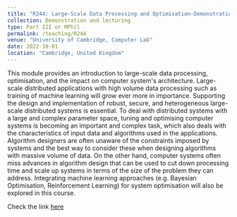```yaml
---
title: "R244: Large-Scale Data Processing and Optimisation-Demonstration and Lecturing"
collection: Demonstration and lecturing
type: Part III or MPhil
permalink: /teaching/R244
venue: "University of Cambridge, Computer Lab"
date: 2022-10-01
location: "Cambridge, United Kingdom"
---
```

This module provides an introduction to large-scale data processing, optimisation, and the impact on computer system's architecture. Large-scale distributed applications with high volume data processing such as training of machine learning will grow ever more in importance. Supporting the design and implementation of robust, secure, and heterogeneous large-scale distributed systems is essential. To deal with distributed systems with a large and complex parameter space, tuning and optimising computer systems is becoming an important and complex task, which also deals with the characteristics of input data and algorithms used in the applications. Algorithm designers are often unaware of the constraints imposed by systems and the best way to consider these when designing algorithms with massive volume of data. On the other hand, computer systems often miss advances in algorithm design that can be used to cut down processing time and scale up systems in terms of the size of the problem they can address. Integrating machine learning approaches (e.g. Bayesian Optimisation, Reinforcement Learning) for system optimisation will also be explored in this course.

Check the link [here](https://www.cl.cam.ac.uk/~ey204/teaching/ACS/R244_2022_2023/)
